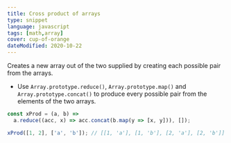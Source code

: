 ```yaml
---
title: Cross product of arrays
type: snippet
language: javascript
tags: [math,array]
cover: cup-of-orange
dateModified: 2020-10-22
---
```


Creates a new array out of the two supplied by creating each possible pair from the arrays.

- Use `Array.prototype.reduce()`, `Array.prototype.map()` and `Array.prototype.concat()` to produce every possible pair from the elements of the two arrays.

```js
const xProd = (a, b) =>
  a.reduce((acc, x) => acc.concat(b.map(y => [x, y])), []);
```

```js
xProd([1, 2], ['a', 'b']); // [[1, 'a'], [1, 'b'], [2, 'a'], [2, 'b']]
```
